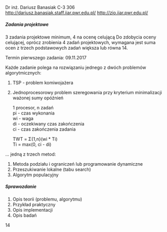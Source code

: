 Dr inż. Dariusz Banasiak
C-3 306
http://dariusz.banasiak.staff.iiar.pwr.edu.pl/
http://zio.iiar.pwr.edu.pl/

##### Zadania projektowe

3 zadania projektowe minimum, 4 na ocenę celującą
Do zdobycia oceny celującej, oprócz zrobienia 4 zadań projektowych, wymagana jest suma ocen z trzech podstawowych zadań większa lub równa 14.

Termin pierwszego zadania: 09.11.2017

Każde zadanie polega na rozwiązaniu jednego z dwóch problemów algorytmicznych:

1. TSP - problem komiwojażera
2. Jednoprocesorowy problem szeregowania przy kryterium minimalizacji ważonej sumy opóźnień

	1 procesor, n zadań  
	pi - czas wykonania  
	wi - waga  
	di - oczekiwany czas zakończenia  
	ci - czas zakończenia zadania  

	TWT = Σ{1,n}(wi * Ti)  
	Ti = max(0, ci - di)  

... jedną z trzech metod:

1. Metoda podziału i ograniczeń lub programowanie dynamiczne
2. Przeszukiwanie lokalne (tabu search)
3. Algorytm populacyjny

##### Sprawozdanie

1. Opis teorii (problemu, algorytmu)
2. Przykład praktyczny
3. Opis implementacji
4. Opis badań

14
